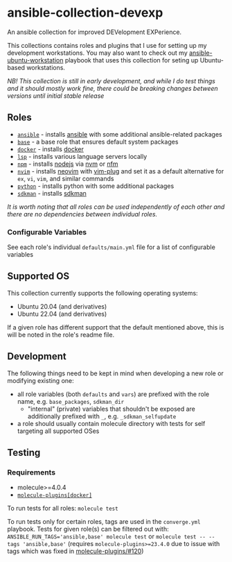 # ansible-collection-devexp

An ansible collection for improved DEVelopment EXPerience. 

This collections contains roles and plugins that I use for setting up my development workstations. You may also want to check out my [ansible-ubuntu-workstation](https://github.com/serpro69/ansible-ubuntu-workstation) playbook that uses this collection for seting up Ubuntu-based workstations.

_NB! This collection is still in early development, and while I do test things and it should mostly work fine, there could be breaking changes between versions until initial stable release_

## Roles

- [`ansible`](roles/ansible) - installs [ansible](https://docs.ansible.com/ansible/latest/index.html) with some additional ansible-related packages
- [`base`](roles/base) - a base role that ensures default system packages
- [`docker`](roles/docker) - installs [docker](https://www.docker.com/)
- [`lsp`](roles/lsp) - installs various language servers locally
- [`npm`](roles/npm) - installs [nodejs](https://nodejs.org/en) via [nvm](https://github.com/nvm-sh/nvm) or [nfm](https://github.com/Schniz/fnm)
- [`nvim`](roles/nvim) - installs [neovim](https://neovim.io/) with [vim-plug](https://github.com/junegunn/vim-plug) and set it as a default alternative for `ex`, `vi`, `vim`, and similar commands
- [`python`](roles/python) - installs python with some additional packages
- [`sdkman`](roles/sdkman) - installs [sdkman](https://sdkman.io/)

_It is worth noting that all roles can be used independently of each other and there are no dependencies between individual roles._

### Configurable Variables

See each role's individual `defaults/main.yml` file for a list of configurable variables

## Supported OS

This collection currently supports the following operating systems:

- Ubuntu 20.04 (and derivatives)
- Ubuntu 22.04 (and derivatives)

If a given role has different support that the default mentioned above, this is will be noted in the role's readme file.

## Development

The following things need to be kept in mind when developing a new role or modifying existing one:

- all role variables (both `defaults` and `vars`) are prefixed with the role name, e.g. `base_packages`, `sdkman_dir`
  - "internal" (private) variables that shouldn't be exposed are additionally prefixed with `_`, e.g. `_sdkman_selfupdate`
- a role should usually contain molecule directory with tests for self targeting all supported OSes

## Testing

### Requirements

- molecule>=4.0.4
- [`molecule-plugins[docker]`](https://github.com/ansible-community/molecule-plugins)

To run tests for all roles: `molecule test`

To run tests only for certain roles, tags are used in the `converge.yml` playbook. Tests for given role(s) can be filtered out with: `ANSIBLE_RUN_TAGS='ansible,base' molecule test` or `molecule test -- --tags 'ansible,base'` (requires `molecule-plugins>=23.4.0` due to issue with tags which was fixed in [molecule-plugins/#120](https://github.com/ansible-community/molecule-plugins/pull/120))
